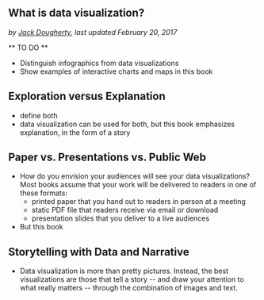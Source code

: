 ## What is data visualization?
*by [Jack Dougherty](introduction/who.md), last updated February 20, 2017*

** TO DO **

- Distinguish infographics from data visualizations
- Show examples of interactive charts and maps in this book

## Exploration versus Explanation
- define both
- data visualization can be used for both, but this book emphasizes explanation, in the form of a story

## Paper vs. Presentations vs. Public Web
- How do you envision your audiences will see your data visualizations? Most books assume that your work will be delivered to readers in one of these formats:
  - printed paper that you hand out to readers in person at a meeting
  - static PDF file that readers receive via email or download
  - presentation slides that you deliver to a live audiences
- But this book

## Storytelling with Data and Narrative
- Data visualization is more than pretty pictures. Instead, the best visualizations are those that tell a story -- and draw your attention to what really matters -- through the combination of images and text.
